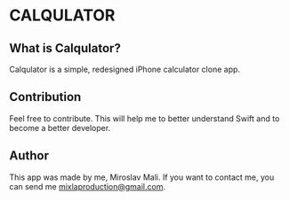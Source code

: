 
# CALQULATOR

## What is Calqulator?

Calqulator is a simple, redesigned iPhone calculator clone app.

## Contribution

Feel free to contribute. This will help me to better understand Swift and to become a better developer.

## Author

This app was made by me, Miroslav Mali. If you want to contact me, you can send me mixlaproduction@gmail.com.
